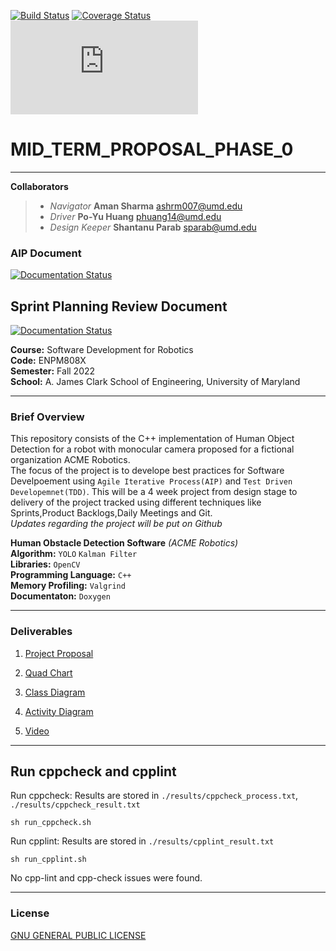 [![Build Status](https://github.com/TommyChangUMD/cpp-boilerplate/actions/workflows/build_and_coveralls.yml/badge.svg)](https://github.com/danielforever/ENPM808X_Midterm_Proposal/actions/workflows/build_and_coveralls.yml)
[![Coverage Status](https://coveralls.io/repos/github/danielforever/ENPM808X_Midterm_Proposal/badge.svg?branch=master)](https://coveralls.io/github/danielforever/ENPM808X_Midterm_Proposal?branch=main)
[![GitHub license](https://badgen.net/github/license/Naereen/Strapdown.js)](LICENSE.md)
# MID_TERM_PROPOSAL_PHASE_0
***
**Collaborators**
> - *Navigator*      **Aman Sharma** <ashrm007@umd.edu>
> - *Driver*         **Po-Yu Huang**  <phuang14@umd.edu>
> - *Design Keeper*  **Shantanu Parab**  <sparab@umd.edu>

### AIP Document 
[![Documentation Status](https://readthedocs.org/projects/ansicolortags/badge/?version=latest)](https://docs.google.com/spreadsheets/d/1YIb6e1S-9IIIN0XqMSaTiWy73bQwWlGtOVpeUz_p5m0/edit?usp=sharing)

## Sprint Planning Review Document
[![Documentation Status](https://readthedocs.org/projects/ansicolortags/badge/?version=latest)](https://docs.google.com/document/d/1yf7floh_fHxyug6Ytcp7xqqo3Nc4zX4OPCIcwfu8p-A/edit?usp=sharing)

**Course:** Software Development for Robotics  
**Code:** ENPM808X  
**Semester:** Fall 2022  
**School:** A. James Clark School of Engineering, University of Maryland  

***
### Brief Overview
This repository consists of the C++ implementation of Human Object Detection for a robot with monocular camera proposed for a fictional organization ACME Robotics.  
The focus of the project is to develope best practices for Software Develpoement using `Agile Iterative Process(AIP)` and `Test Driven Developemnet(TDD)`. This will be a 4 week project from design stage to delivery of the project tracked using different techniques like Sprints,Product Backlogs,Daily Meetings and Git.  
*Updates regarding the project will be put on Github*



**Human Obstacle Detection Software**  *(ACME Robotics)*  
**Algorithm:** `YOLO`  `Kalman Filter`  
**Libraries:** `OpenCV`  
**Programming Language:** `C++`  
**Memory Profiling:** `Valgrind`  
**Documentaton:** `Doxygen`  

***
### Deliverables
1. [Project Proposal](submission/proposal/Proposal.pdf)

2. [Quad Chart](submission/quad_chart/Quad%20Chart.pdf)

3. [Class Diagram](submission/uml/Class%20Dependancy.png)

4. [Activity Diagram](submission/uml/Activity%20Diagram.pdf)

5.  [Video](https://youtu.be/RBK_uPH3j8g)

***
## Run cppcheck and cpplint
Run cppcheck: Results are stored in `./results/cppcheck_process.txt`, `./results/cppcheck_result.txt` 

`sh run_cppcheck.sh`


Run cpplint: Results are stored in `./results/cpplint_result.txt`

`sh run_cpplint.sh`


No cpp-lint and cpp-check issues were found.

***
### License  
[GNU GENERAL PUBLIC LICENSE](assets/GNU%20GENERAL%20PUBLIC%20LICENSE.pdf)

